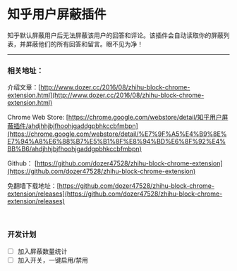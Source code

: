 # 知乎用户屏蔽插件

知乎默认屏蔽用户后无法屏蔽该用户的回答和评论。该插件会自动读取你的屏蔽列表，并屏蔽他们的所有回答和留言。眼不见为净！

---------------------------------

### 相关地址：

介绍文章：[http://www.dozer.cc/2016/08/zhihu-block-chrome-extension.html](http://www.dozer.cc/2016/08/zhihu-block-chrome-extension.html)

Chrome Web Store: [https://chrome.google.com/webstore/detail/知乎用户屏蔽插件/ahdjhhjbjfhoohjgaddgpbhkccbfmbpn](https://chrome.google.com/webstore/detail/%E7%9F%A5%E4%B9%8E%E7%94%A8%E6%88%B7%E5%B1%8F%E8%94%BD%E6%8F%92%E4%BB%B6/ahdjhhjbjfhoohjgaddgpbhkccbfmbpn)

Github： [https://github.com/dozer47528/zhihu-block-chrome-extension](https://github.com/dozer47528/zhihu-block-chrome-extension)

免翻墙下载地址：[https://github.com/dozer47528/zhihu-block-chrome-extension/releases](https://github.com/dozer47528/zhihu-block-chrome-extension/releases)

&nbsp;

### 开发计划

- [ ] 加入屏蔽数量统计
- [ ] 加入开关，一键启用/禁用